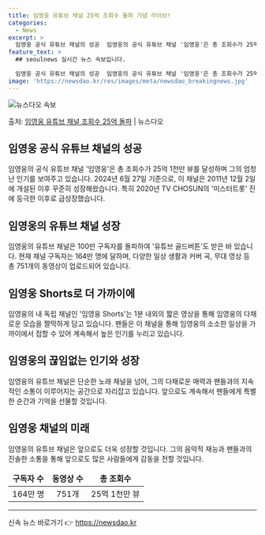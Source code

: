 ```yaml
---
title: 임영웅 유튜브 채널 25억 조회수 돌파 기념 라이브!
categories:
  - News
excerpt: >
  임영웅 공식 유튜브 채널의 성공  임영웅의 공식 유튜브 채널 '임영웅'은 총 조회수가 25억 1천만 뷰를 달…
feature_text: >
  ## seoulnews 실시간 뉴스 속보입니다.

  임영웅 공식 유튜브 채널의 성공  임영웅의 공식 유튜브 채널 '임영웅'은 총 조회수가 25억 1천만 뷰를 달…
image: 'https://newsdao.kr/res/images/meta/newsdao_breakingnews.jpg'
---
```


![뉴스다오 속보](https://newsdao.kr/res/images/meta/newsdao_breakingnews.jpg)

<p>출처: <a href="https://newsdao.kr/4489" rel="dofollow">임영웅 유튜브 채널 조회수 25억 돌파</a> | 뉴스다오</p>

<h2 data-ke-size="size26">임영웅 공식 유튜브 채널의 성공</h2>
<p data-ke-size="size16">임영웅의 공식 유튜브 채널 '임영웅'은 총 조회수가 25억 1천만 뷰를 달성하며 그의 엄청난 인기를 보여주고 있습니다. 2024년 6월 27일 기준으로, 이 채널은 2011년 12월 2일에 개설된 이후 꾸준히 성장해왔습니다. 특히 2020년 TV CHOSUN의 '미스터트롯' 진에 등극한 이후로 급성장했습니다.</p>

<h2 data-ke-size="size26">임영웅의 유튜브 채널 성장</h2>
<p data-ke-size="size16">임영웅의 유튜브 채널은 100만 구독자를 돌파하여 '유튜브 골드버튼'도 받은 바 있습니다. 현재 채널 구독자는 164만 명에 달하며, 다양한 일상 생활과 커버 곡, 무대 영상 등 총 751개의 동영상이 업로드되어 있습니다.</p>

<h2 data-ke-size="size26">임영웅 Shorts로 더 가까이에</h2>
<p data-ke-size="size16">임영웅의 내 독립 채널인 '임영웅 Shorts'는 1분 내외의 짧은 영상을 통해 임영웅의 다채로운 모습을 짤막하게 담고 있습니다. 팬들은 이 채널을 통해 임영웅의 소소한 일상을 가까이에서 접할 수 있어 계속해서 높은 인기를 누리고 있습니다.</p>

<h2 data-ke-size="size26">임영웅의 끊임없는 인기와 성장</h2>
<p data-ke-size="size16">임영웅의 유튜브 채널은 단순한 노래 채널을 넘어, 그의 다채로운 매력과 팬들과의 지속적인 소통이 이루어지는 공간으로 자리잡고 있습니다. 앞으로도 계속해서 팬들에게 특별한 순간과 기억을 선물할 것입니다.</p>

<h2 data-ke-size="size26">임영웅 채널의 미래</h2>
<p data-ke-size="size16">임영웅의 유튜브 채널은 앞으로도 더욱 성장할 것입니다. 그의 음악적 재능과 팬들과의 진솔한 소통을 통해 앞으로도 많은 사람들에게 감동을 전할 것입니다.</p>

<table>
<thead>
<tr>
<td style="text-align: center; height: 17px;"><b>구독자 수</b></td>
<td style="text-align: center; height: 17px;"><b>동영상 수</b></td>
<td style="text-align: center; height: 17px;"><b>총 조회수</b></td>
</tr>
</thead>
<tbody>
<tr>
<td style="text-align: center; height: 17px;">164만 명</td>
<td style="text-align: center; height: 17px;">751개</td>
<td style="text-align: center; height: 17px;">25억 1천만 뷰</td>
</tr>
</tbody>
</table>

<hr> 

신속 뉴스 바로가기 👉 <a href="https://newsdao.kr" rel="dofollow">https://newsdao.kr</a>


